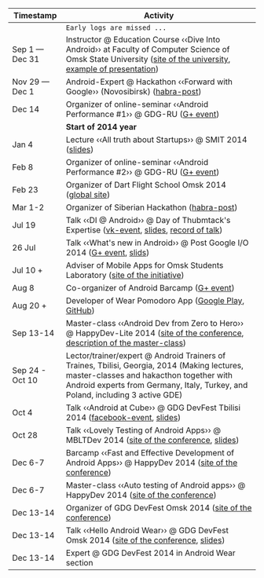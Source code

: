 | Timestamp | Activity |
| --------- | -------- |
|| `Early logs are missed ...` |
| Sep 1 — Dec 31 | Instructor @ Education Course ‹‹Dive Into Android›› at Faculty of Computer Science of Omsk State University ([site of the university](http://omsu.ru), [example of presentation](https://speakerdeck.com/alexkorovyansky/dive-into-android-osnovy-intierfieisa-pol-zovatielia)) |
| Nov 29 — Dec 1 | Android-Expert @ Hackathon ‹‹Forward with Google›› (Novosibirsk) ([habra-post](http://habrahabr.ru/company/google/blog/202672/)) |
| Dec 14 | Organizer of online-seminar ‹‹Android Performance #1›› @ GDG-RU ([G+ event](https://plus.google.com/events/cpqccs0rlcrt7r0hr5to3h3q6ak)) |
| | **Start of 2014 year** |
| Jan 4 | Lecture ‹‹All truth about Startups›› @ SMIT 2014 ([slides](https://speakerdeck.com/alexkorovyansky/vsia-pravda-o-startapakh)) |
| Feb 8 | Organizer of online-seminar ‹‹Android Performance #2›› @ GDG-RU ([G+ event](https://plus.google.com/events/cj0706u10bkk9alvvpvouo1ier8)) |
| Feb 23 | Organizer of Dart Flight School Omsk 2014 ([global site](https://www.dartlang.org/events/2014/flight-school/)) |
| Mar 1-2 | Organizer of Siberian Hackathon ([habra-post](http://habrahabr.ru/company/google/blog/214053/)) |
| Jul 19 | Talk ‹‹DI @ Android›› @ Day of Thubmtack's Expertise ([vk-event](http://vk.com/thumbtack_expert_day), [slides](https://speakerdeck.com/AlexKorovyansky/di-at-android), [record of talk](http://youtu.be/tPs1e3dQ6FU))|
| 26 Jul | Talk ‹‹What's new in Android›› @ Post Google I/O 2014 ([G+ event](https://plus.google.com/events/cbchfi6lj8cuk06vvns2csa66v4), [slids](https://speakerdeck.com/alexkorovyansky/whats-new-in-android)) |
| Jul 10 + | Adviser of Mobile Apps for Omsk Students Laboratory  ([site of the initiative](http://apps4omsk.ru)) |
| Aug 8 | Co-organizer of Android Barcamp ([G+ event](https://plus.google.com/events/coorccja0rmvlbho42vjnm3cu9k)) |
| Aug 20 + | Developer of Wear Pomodoro App ([Google Play](https://play.google.com/store/apps/details?id=com.alexkorovyansky.wearpomodoro&hl=en), [GitHub](https://github.com/AlexKorovyansky/WearPomodoro)) | 
| Sep 13-14 | Master-class ‹‹Android Dev from Zero to Hero›› @ HappyDev-Lite 2014 ([site of the conference](http://happydev-lite.ru), [description of the master-class](https://github.com/AlexKorovyansky/happydev-master-class)) |
| Sep 24 - Oct 10 | Lector/trainer/expert @ Android Trainers of Traines, Tbilisi, Georgia, 2014 (Making lectures, master-classes and hakacthon together with Android experts from Germany, Italy, Turkey, and Poland, including 3 active GDE) |
| Oct 4 | Talk ‹‹Android at Cube›› @ GDG DevFest Tbilisi 2014 ([facebook-event](https://www.facebook.com/events/366300300191828/), [slides](https://speakerdeck.com/AlexKorovyansky)) |
| Oct 28 | Talk ‹‹Lovely Testing of Android Apps›› @ MBLTDev 2014 ([site of the conference](http://mbltdev.ru/), [slides](https://speakerdeck.com/alexkorovyansky/lovely-testing-of-android-apps)) |
| Dec 6-7 | Barcamp ‹‹Fast and Effective Development of Android Apps›› @ HappyDev 2014 ([site of the conference](http://happydev.ru)) |
| Dec 6-7 | Master-class ‹‹Auto testing of Android apps›› @ HappyDev 2014 ([site of the conference](http://happydev.ru)) |
| Dec 13-14 | Organizer of GDG DevFest Omsk 2014 ([site of the conference](http://gdg-devfest-omsk.org)) |
| Dec 13-14 | Talk ‹‹Hello Android Wear›› @ GDG DevFest Omsk 2014 ([site of the conference](http://gdg-devfest-omsk.org), [slides](WIP)) |
| Dec 13-14 | Expert @ GDG DevFest 2014 in Android Wear section |

